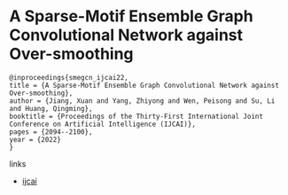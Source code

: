 # A Sparse-Motif Ensemble Graph Convolutional Network against Over-smoothing

```
@inproceedings{smegcn_ijcai22,
title = {A Sparse-Motif Ensemble Graph Convolutional Network against Over-smoothing},
author = {Jiang, Xuan and Yang, Zhiyong and Wen, Peisong and Su, Li and Huang, Qingming},
booktitle = {Proceedings of the Thirty-First International Joint Conference on Artificial Intelligence (IJCAI)},
pages = {2094--2100},
year = {2022}
}
```

links
- [ijcai](https://www.ijcai.org/Proceedings/2022/291)
